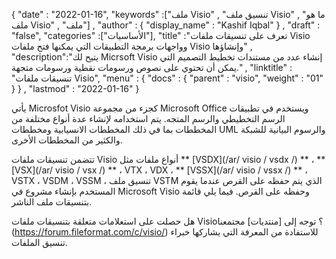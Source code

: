 {
  "date" : "2022-01-16",
  "keywords" :["ملف Visio" , "تنسيق ملف Visio" , "ما هو ملف Visio" , "ملف"] ,
  "author" : {
    "display_name" : "Kashif Iqbal"
} ,
  "draft" : "false",
  "categories" :["الأساسيات"],
  "title" :"تعرف على تنسيقات ملفات Visio وواجهات برمجة التطبيقات التي يمكنها فتح ملفات Visio وإنشاؤها" ,
  "description":"يتيح لك Micrsoft Visio إنشاء عدد من مستندات تخطيط التصميم التي يمكن أن تحتوي على نصوص ورسومات نقطية ورسومات متجهة." ,
  "linktitle" : "تنسيقات ملفات Visio",
  "menu" : {
    "docs" : {
      "parent" : "visio",
      "weight" : "01"
}
} ,
  "lastmod" : "2022-01-16"
}

يأتي Microsfot Visio كجزء من مجموعة Microsoft Office ويستخدم في تطبيقات الرسم التخطيطي والرسم المتجه. يتم استخدامه لإنشاء عدة أنواع مختلفة من المخططات بما في ذلك المخططات الانسيابية ومخططات UML والرسوم البيانية للشبكة والكثير من المخططات الأخرى.

تتضمن تنسيقات ملفات Visio أنواع ملفات مثل ** [VSDX](/ar/ visio / vsdx /) ** ، ** [VSX](/ar/ visio / vsx /) ** ، VTX ، VDX ، ** [VSSX](/ar/ visio / vssx /) ** ، VSTX ، VSDM ، VSSM ، تنسيق ملف VSTM الذي يتم حفظه على القرص عندما يقوم المستخدم بإنشاء مشروع في Microsoft Visio وحفظه على القرص. فيما يلي قائمة بتنسيقات ملف الناشر.

هل حصلت على استعلامات متعلقة بتنسيقات ملفات Visio؟ توجه إلى [منتديات] مجتمعنا (https://forum.fileformat.com/c/visio/) للاستفادة من المعرفة التي يشاركها خبراء تنسيق الملفات.

